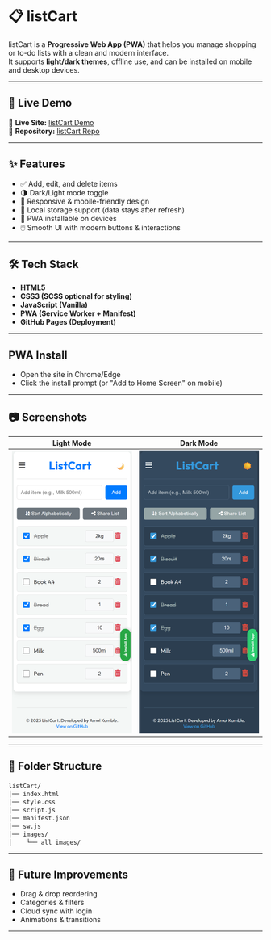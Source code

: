 # 📋 listCart

listCart is a **Progressive Web App (PWA)** that helps you manage shopping or to-do lists with a clean and modern interface.  
It supports **light/dark themes**, offline use, and can be installed on mobile and desktop devices.

---

## 🚀 Live Demo  
🔗 **Live Site:** [listCart Demo](https://amolkamble4161.github.io/ListCart/)  
📂 **Repository:** [listCart Repo](https://github.com/AmolKamble4161/ListCart)

---

## ✨ Features
- ✅ Add, edit, and delete items  
- 🌗 Dark/Light mode toggle  
- 📱 Responsive & mobile-friendly design  
- 💾 Local storage support (data stays after refresh)  
- 📲 PWA installable on devices  
- 🖱️ Smooth UI with modern buttons & interactions  

---

## 🛠️ Tech Stack
- **HTML5**  
- **CSS3 (SCSS optional for styling)**  
- **JavaScript (Vanilla)**  
- **PWA (Service Worker + Manifest)**  
- **GitHub Pages (Deployment)**  

---
## PWA Install

- Open the site in Chrome/Edge
- Click the install prompt (or "Add to Home Screen" on mobile)

---
## 📷 Screenshots

| Light Mode                               | Dark Mode                              |
| ---------------------------------------- | -------------------------------------- |
| ![Light UI](./images/lightMode.png) | ![Dark UI](./images/darkMode.png) |

---
## 🧩 Folder Structure
```
listCart/
│── index.html
│── style.css
│── script.js
│── manifest.json
│── sw.js
│── images/
│    └── all images/
```
---
## 📌 Future Improvements

- Drag & drop reordering
- Categories & filters
- Cloud sync with login
- Animations & transitions

---
